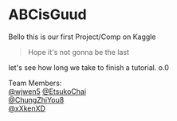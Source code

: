 # ABCisGuud

Bello this is our first Project/Comp on Kaggle  

> Hope it's not gonna be the last

let's see how long we take to finish a tutorial. o.0

Team Members:  
[@wjwen5](https://github.com/wjwen5)
[@EtsukoChai](https://github.com/EtsukoChai)  
[@ChungZhiYou8](https://github.com/ChungZhiYou8)  
[@xXkenXD](https://github.com/xXkenXD)  
